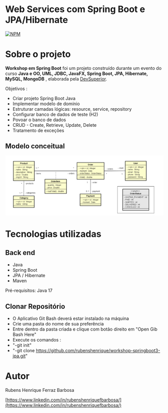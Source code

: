 # Web Services com Spring Boot e JPA/Hibernate

[![NPM](https://img.shields.io/npm/l/react)](https://github.com/rubenshenrique/workshop-springboot3-jpa/blob/main/LICENSE) 

# Sobre o projeto

**Workshop em Spring Boot** foi um projeto construído durante um evento do curso **Java e OO, UML, JDBC, JavaFX, Spring Boot, JPA, Hibernate, MySQL, MongoDB** , elaborada pela [DevSuperior](https://devsuperior.com "Site da DevSuperior").

Objetivos : 

- Criar projeto Spring Boot Java
- Implementar modelo de domínio
- Estruturar camadas lógicas: resource, service, repository
- Configurar banco de dados de teste (H2)
- Povoar o banco de dados
- CRUD - Create, Retrieve, Update, Delete
- Tratamento de exceções


## Modelo conceitual

![Modelo Conceitual](https://github.com/rubenshenrique/workshop-springboot3-jpa/blob/main/modelo%20conceitual.png?raw=true)

# Tecnologias utilizadas

## Back end
- Java
- Spring Boot
- JPA / Hibernate
- Maven

Pré-requisitos: Java 17

## Clonar Repositório
- O Aplicativo Git Bash deverá estar instalado na máquina
- Crie uma pasta do nome de sua preferência
- Entre dentro da pasta criada e clique com botão direito em "Open Gib Bash Here"
- Execute os comandos :
- "-git init"
- "-git clone https://github.com/rubenshenrique/workshop-springboot3-jpa.git"


# Autor

Rubens Henrique Ferraz Barbosa  

[https://www.linkedin.com/in/rubenshenriquefbarbosa/](https://www.linkedin.com/in/rubenshenriquefbarbosa/)
